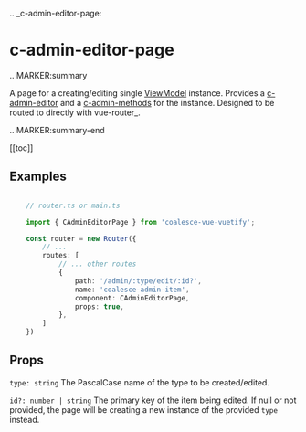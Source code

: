 .. _c-admin-editor-page:

c-admin-editor-page
===================

.. MARKER:summary
    
A page for a creating/editing single [ViewModel](/stacks/vue/layers/viewmodels.md) instance. Provides a [c-admin-editor](/stacks/vue/coalesce-vue-vuetify/components/c-admin-editor.md) and a [c-admin-methods](/stacks/vue/coalesce-vue-vuetify/components/c-admin-methods.md) for the instance. Designed to be routed to directly with vue-router_.

.. MARKER:summary-end

[[toc]]

Examples
--------

``` ts

    // router.ts or main.ts

    import { CAdminEditorPage } from 'coalesce-vue-vuetify';

    const router = new Router({
        // ...
        routes: [
            // ... other routes
            {
                path: '/admin/:type/edit/:id?',
                name: 'coalesce-admin-item',
                component: CAdminEditorPage,
                props: true,
            },
        ]
    })


```

Props
-----

`type: string`
    The PascalCase name of the type to be created/edited.

`id?: number | string`
    The primary key of the item being edited. If null or not provided, the page will be creating a new instance of the provided `type` instead.




